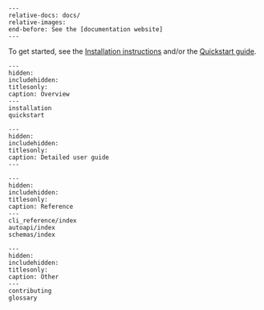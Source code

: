 ```{include} ../../README.md
---
relative-docs: docs/
relative-images:
end-before: See the [documentation website]
---
```

To get started, see the [Installation instructions](#installation) and/or the [Quickstart guide](#quickstart).

```{toctree}
---
hidden:
includehidden:
titlesonly:
caption: Overview
---
installation
quickstart
```

```{toctree}
---
hidden:
includehidden:
titlesonly:
caption: Detailed user guide
---
```

```{toctree}
---
hidden:
includehidden:
titlesonly:
caption: Reference
---
cli_reference/index
autoapi/index
schemas/index
```

```{toctree}
---
hidden:
includehidden:
titlesonly:
caption: Other
---
contributing
glossary
```
